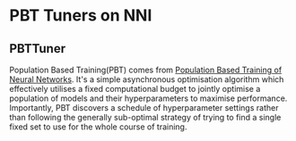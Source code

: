 PBT Tuners on NNI
===

## PBTTuner

Population Based Training(PBT) comes from [Population Based Training of Neural Networks](https://arxiv.org/abs/1711.09846v1). It's a simple asynchronous optimisation algorithm which effectively utilises a fixed computational budget to jointly optimise a population of models and their hyperparameters to maximise performance. Importantly, PBT discovers a schedule of hyperparameter settings rather than following the generally sub-optimal strategy of trying to find a single fixed set to use for the whole course of training.